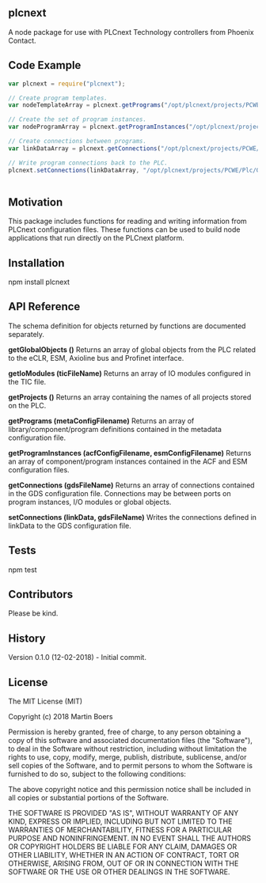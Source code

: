 ## plcnext
A node package for use with PLCnext Technology controllers from Phoenix Contact.

## Code Example

```JavaScript
var plcnext = require("plcnext");

// Create program templates.
var nodeTemplateArray = plcnext.getPrograms("/opt/plcnext/projects/PCWE/Plc/Meta/PCWE.meta.config");

// Create the set of program instances.
var nodeProgramArray = plcnext.getProgramInstances("/opt/plcnext/projects/PCWE/Plc/Plm/PCWE.acf.config", "/opt/plcnext/projects/PCWE/Plc/Esm/PCWE.esm.config");

// Create connections between programs.
var linkDataArray = plcnext.getConnections("/opt/plcnext/projects/PCWE/Plc/Gds/PCWE.gds.config");

// Write program connections back to the PLC.
plcnext.setConnections(linkDataArray, "/opt/plcnext/projects/PCWE/Plc/Gds/PCWE.gds.config")
  
```

## Motivation

This package includes functions for reading and writing information from PLCnext configuration files.
These functions can be used to build node applications that run directly on the PLCnext platform.

## Installation

npm install plcnext

## API Reference

The schema definition for objects returned by functions are documented separately.

**getGlobalObjects ()**
Returns an array of global objects from the PLC related to the eCLR, ESM, Axioline bus and Profinet interface.

**getIoModules (ticFileName)**
Returns an array of IO modules configured in the TIC file.

**getProjects ()**
Returns an array containing the names of all projects stored on the PLC.

**getPrograms (metaConfigFilename)**
Returns an array of library/component/program definitions contained in the metadata configuration file.

**getProgramInstances (acfConfigFilename, esmConfigFilename)**
Returns an array of component/program instances contained in the ACF and ESM configuration files.

**getConnections (gdsFileName)**
Returns an array of connections contained in the GDS configuration file.
Connections may be between ports on program instances, I/O modules or global objects.

**setConnections (linkData, gdsFileName)**
Writes the connections defined in linkData to the GDS configuration file.

## Tests

npm test

## Contributors

Please be kind.

## History

Version 0.1.0 (12-02-2018) - Initial commit.

## License

The MIT License (MIT)

Copyright (c) 2018 Martin Boers

Permission is hereby granted, free of charge, to any person obtaining a copy of this software and associated documentation files (the "Software"), to deal in the Software without restriction, including without limitation the rights to use, copy, modify, merge, publish, distribute, sublicense, and/or sell copies of the Software, and to permit persons to whom the Software is furnished to do so, subject to the following conditions:

The above copyright notice and this permission notice shall be included in all copies or substantial portions of the Software.

THE SOFTWARE IS PROVIDED "AS IS", WITHOUT WARRANTY OF ANY KIND, EXPRESS OR IMPLIED, INCLUDING BUT NOT LIMITED TO THE WARRANTIES OF MERCHANTABILITY, FITNESS FOR A PARTICULAR PURPOSE AND NONINFRINGEMENT. IN NO EVENT SHALL THE AUTHORS OR COPYRIGHT HOLDERS BE LIABLE FOR ANY CLAIM, DAMAGES OR OTHER LIABILITY, WHETHER IN AN ACTION OF CONTRACT, TORT OR OTHERWISE, ARISING FROM, OUT OF OR IN CONNECTION WITH THE SOFTWARE OR THE USE OR OTHER DEALINGS IN THE SOFTWARE.
